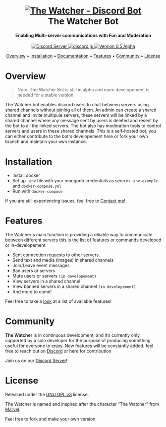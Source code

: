 <h1 align="center">
  <br>
  <a href="https://github.com/for-hope/the-watcher-bot/tree/pre-release/new-versions"><img src="https://i.imgur.com/amw79l5.jpg" alt="The Watcher - Discord Bot"></a>
  <br>
  The Watcher Bot
  <br>
</h1>

<h4 align="center">Enabling Multi-server communications with Fun and Moderation</h4>

<p align="center">
  <a href="https://discord.gg/apsj34p">
    <img src="https://discordapp.com/api/guilds/753961866711269416/widget.png?style=shield" alt="Discord Server">
  </a>
  <a href="https://github.com/Rapptz/discord.py/">
     <img src="https://img.shields.io/badge/discord-js-%235865F2" alt="discord.js">
  </a>
  <a href="https://github.com/for-hope/the-watcher-bot">
    <img src="https://img.shields.io/badge/version-0.5--alpha-orange" alt="Version 0.5 Alpha">
  </a>
</p>



<p align="center">
  <a href="#overview">Overview</a>
  •
  <a href="#installation">Installation</a>
  •
  <a href="https://www.thewatcher.xyz/docs">Documentation</a>
  •
  <a href="#features">Features</a>
  •
  <a href="#community">Community</a>
  •
  <a href="#license">License</a>
</p>

# Overview

> Note: The Watcher Bot is still in alpha and more developement is needed for a stable version.

The Watcher bot enables discord users to chat between servers using shared channels without joining all of them. An admin can create a shared channel and invite multipule servers, these servers
will be linked by a shared channel where any message sent by users is deleted and resent by the bot to all the linked servers. The bot also has moderation tools to 
control servers and users in these shared channels. This is a self-hosted bot, you can either contribute to the bot's developement here or fork your own branch and
maintain your own instance.

# Installation

- Install docker 
- Set up `.env` file with your mongodb credentials as seen in `.env-example` and `docker-compose.yml`
- Run with `docker-compose` 

If you are still experiencing issues, feel free to [Contact me](lamine.dev)!

# Features

The Watcher's main function is providing a reliable way to communicate between different servers this is the list of features or commands developed or in-developement

- Sent connection requests to other servers.
- Send text and media (images) in shared channels
- Join/Leave event messages
- Ban users or servers
- Mute users or servers `(in developement)`
- View servers in a shared channel
- View banned servers in a shared channel `(in developement)`
- And more to come!

Feel free to take a [look](https://www.thewatcher.xyz/) at a list of available features!


# Community

**The Watcher** is in continuous development, and it’s currently only supported by a solo developer for the purpose of producing something useful for everyone to enjoy. 
New features will be constantly added. feel free to reach out on [Discord](https://discord.gg/apsj34p) or here for contribution

Join us on our [Discord Server](https://discord.gg/apsj34p)!

# License

Released under the [GNU GPL v3](https://www.gnu.org/licenses/gpl-3.0.en.html) license.

The Watcher is named and inspired after the character "The Watcher" from [Marvel](https://marvelcinematicuniverse.fandom.com/wiki/The_Watche/).

Feel free to fork and make your own version.

